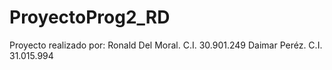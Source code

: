 # ProyectoProg2_RD
Proyecto realizado por:
Ronald Del Moral. C.I. 30.901.249
Daimar Peréz.     C.I. 31.015.994